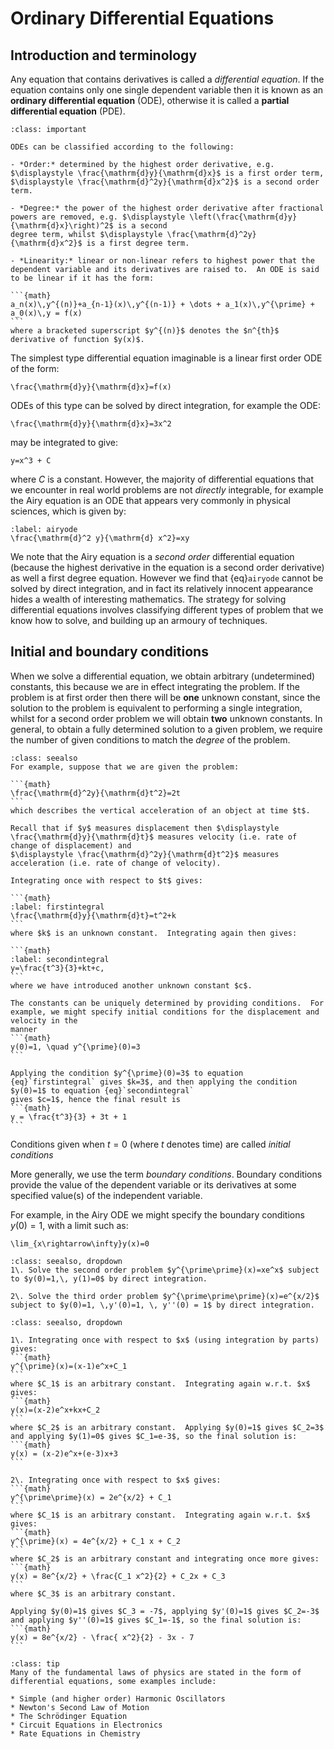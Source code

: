 # Ordinary Differential Equations

## Introduction and terminology

Any equation that contains derivatives is called a *differential equation*. If the equation contains only one single dependent variable then it is 
known as an **ordinary differential equation** (ODE), otherwise it is called a **partial differential equation** (PDE).

````{admonition} Classifying ODEs
:class: important

ODEs can be classified according to the following:

- *Order:* determined by the highest order derivative, e.g. $\displaystyle \frac{\mathrm{d}y}{\mathrm{d}x}$ is a first order term, 
$\displaystyle \frac{\mathrm{d}^2y}{\mathrm{d}x^2}$ is a second order term.

- *Degree:* the power of the highest order derivative after fractional powers are removed, e.g. $\displaystyle \left(\frac{\mathrm{d}y}{\mathrm{d}x}\right)^2$ is a second 
degree term, whilst $\displaystyle \frac{\mathrm{d}^2y}{\mathrm{d}x^2}$ is a first degree term.

- *Linearity:* linear or non-linear refers to highest power that the dependent variable and its derivatives are raised to.  An ODE is said to be linear if it has the form:

```{math}
a_n(x)\,y^{(n)}+a_{n-1}(x)\,y^{(n-1)} + \dots + a_1(x)\,y^{\prime} + a_0(x)\,y = f(x)
```
where a bracketed superscript $y^{(n)}$ denotes the $n^{th}$ derivative of function $y(x)$.

````

The simplest type differential equation imaginable is a linear first order ODE of the form:

```{math}
\frac{\mathrm{d}y}{\mathrm{d}x}=f(x)
```

ODEs of this type can be solved by direct integration, for example the ODE:
```{math}
\frac{\mathrm{d}y}{\mathrm{d}x}=3x^2
```
may be integrated to give:
```{math}
y=x^3 + C
```
where $C$ is a constant.  However, the majority of differential equations that we encounter in real world problems are not *directly* integrable, for 
example the Airy equation is an ODE that appears very commonly in physical sciences, which is given by:
```{math}
:label: airyode
\frac{\mathrm{d}^2 y}{\mathrm{d} x^2}=xy
```
We note that the Airy equation is a *second order* differential equation (because the highest derivative in the equation is a second order derivative) as well a first 
degree equation.  However we find that {eq}`airyode` cannot be solved by direct integration, and in fact its relatively innocent appearance hides a wealth of interesting 
mathematics.  The strategy for solving differential equations involves classifying different types of problem that we know how to solve, and building up an 
armoury of techniques.


## Initial and boundary conditions

When we solve a differential equation, we obtain arbitrary (undetermined) constants, this because we are in effect integrating the problem.  If the problem is at first 
order then there will be **one** unknown constant, since the solution to the problem is equivalent to performing a single integration, whilst for a second order 
problem we will obtain **two** unknown constants.  In general, to obtain a fully determined solution to a given problem, we require the number of given 
conditions to match the *degree* of the problem.

````{admonition} Worked example
:class: seealso
For example, suppose that we are given the problem:

```{math}
\frac{\mathrm{d}^2y}{\mathrm{d}t^2}=2t
```
which describes the vertical acceleration of an object at time $t$.

Recall that if $y$ measures displacement then $\displaystyle \frac{\mathrm{d}y}{\mathrm{d}t}$ measures velocity (i.e. rate of change of displacement) and 
$\displaystyle \frac{\mathrm{d}^2y}{\mathrm{d}t^2}$ measures acceleration (i.e. rate of change of velocity).

Integrating once with respect to $t$ gives:

```{math}
:label: firstintegral
\frac{\mathrm{d}y}{\mathrm{d}t}=t^2+k
```
where $k$ is an unknown constant.  Integrating again then gives:

```{math}
:label: secondintegral
y=\frac{t^3}{3}+kt+c,
```
where we have introduced another unknown constant $c$.

The constants can be uniquely determined by providing conditions.  For example, we might specify initial conditions for the displacement and velocity in the 
manner 
```{math}
y(0)=1, \quad y^{\prime}(0)=3
```

Applying the condition $y^{\prime}(0)=3$ to equation {eq}`firstintegral` gives $k=3$, and then applying the condition $y(0)=1$ to equation {eq}`secondintegral` 
gives $c=1$, hence the final result is 
```{math}
y = \frac{t^3}{3} + 3t + 1
```

````

Conditions given when $t=0$ (where $t$ denotes time) are called *initial conditions*

More generally, we use the term *boundary conditions*.  Boundary conditions provide the value of the dependent variable or its derivatives at some 
specified value(s) of the independent variable.

For example, in the Airy ODE we might specify the boundary conditions $y(0)=1$, with a limit such as:
```{math}
\lim_{x\rightarrow\infty}y(x)=0
```


````{admonition} Practice questions
:class: seealso, dropdown
1\. Solve the second order problem $y^{\prime\prime}(x)=xe^x$ subject to $y(0)=1,\, y(1)=0$ by direct integration. 

2\. Solve the third order problem $y^{\prime\prime\prime}(x)=e^{x/2}$ subject to $y(0)=1, \,y'(0)=1, \, y''(0) = 1$ by direct integration. 
````

````{admonition} Solution
:class: seealso, dropdown

1\. Integrating once with respect to $x$ (using integration by parts) gives: 
```{math}
y^{\prime}(x)=(x-1)e^x+C_1
```
where $C_1$ is an arbitrary constant.  Integrating again w.r.t. $x$ gives:
```{math}
y(x)=(x-2)e^x+kx+C_2
```
where $C_2$ is an arbitrary constant.  Applying $y(0)=1$ gives $C_2=3$ and applying $y(1)=0$ gives $C_1=e-3$, so the final solution is:
```{math}
y(x) = (x-2)e^x+(e-3)x+3
```

2\. Integrating once with respect to $x$ gives: 
```{math}
y^{\prime\prime}(x) = 2e^{x/2} + C_1
```
where $C_1$ is an arbitrary constant.  Integrating again w.r.t. $x$ gives:
```{math}
y^{\prime}(x) = 4e^{x/2} + C_1 x + C_2
```
where $C_2$ is an arbitrary constant and integrating once more gives:
```{math}
y(x) = 8e^{x/2} + \frac{C_1 x^2}{2} + C_2x + C_3
```
where $C_3$ is an arbitrary constant.  

Applying $y(0)=1$ gives $C_3 = -7$, applying $y'(0)=1$ gives $C_2=-3$ and applying $y''(0)=1$ gives $C_1=-1$, so the final solution is:
```{math}
y(x) = 8e^{x/2} - \frac{ x^2}{2} - 3x - 7
```
````

````{admonition} Real Life Examples
:class: tip
Many of the fundamental laws of physics are stated in the form of differential equations, some examples include:

* Simple (and higher order) Harmonic Oscillators
* Newton's Second Law of Motion
* The Schrödinger Equation
* Circuit Equations in Electronics
* Rate Equations in Chemistry
```` 


